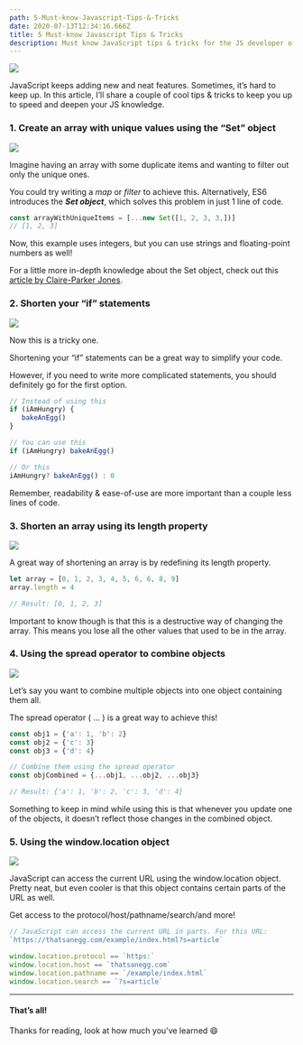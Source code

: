 ```yaml
---
path: 5-Must-know-Javascript-Tips-&-Tricks
date: 2020-07-13T12:34:16.666Z
title: 5 Must-know Javascript Tips & Tricks
description: Must know JavaScript tips & tricks for the JS developer of 2020
---
```



![](https://cdn-images-1.medium.com/max/2400/1*9NpIEqA7unwxJo7t_u1YUA.png)

JavaScript keeps adding new and neat features. Sometimes, it’s hard to keep up. In this article, I’ll share a couple of cool tips & tricks to keep you up to speed and deepen your JS knowledge.

### 1. Create an array with unique values using the “Set” object

![](https://cdn-images-1.medium.com/max/2400/1*YumzRMDm5AVUMNhejYp9Jg.png)

Imagine having an array with some duplicate items and wanting to filter out only the unique ones.

You could try writing a *map* or *filter* to achieve this. Alternatively, ES6 introduces the ***Set object***, which solves this problem in just 1 line of code.

```Javascript
const arrayWithUniqueItems = [...new Set([1, 2, 3, 3,])]
// [1, 2, 3]
```

Now, this example uses integers, but you can use strings and floating-point numbers as well!

For a little more in-depth knowledge about the Set object, check out this [article by Claire-Parker Jones](https://dev.to/clairecodes/how-to-create-an-array-of-unique-values-in-javascript-using-sets-5dg6).

### 2. Shorten your “if” statements

![](https://cdn-images-1.medium.com/max/2400/1*8p7lcXKKW3eCmIoLql8vmQ.png)

Now this is a tricky one.

Shortening your “if” statements can be a great way to simplify your code.

However, if you need to write more complicated statements, you should definitely go for the first option.

```Javascript
// Instead of using this                                      
if (iAmHungry) {
   bakeAnEgg()
}

// You can use this
if (iAmHungry) bakeAnEgg()

// Or this
iAmHungry? bakeAnEgg() : 0

```

Remember, readability & ease-of-use are more important than a couple less lines of code.

### 3. Shorten an array using its length property

![](https://cdn-images-1.medium.com/max/2400/1*JLm5quDrO7b5rIm7idsrdw.png)

A great way of shortening an array is by redefining its length property.

```Javascript
let array = [0, 1, 2, 3, 4, 5, 6, 6, 8, 9]
array.length = 4

// Result: [0, 1, 2, 3]
```

Important to know though is that this is a destructive way of changing the array. This means you lose all the other values that used to be in the array.

### 4. Using the spread operator to combine objects

![](https://cdn-images-1.medium.com/max/2400/1*QQDQHw4aEPHucfRvk6W0vg.png)

Let’s say you want to combine multiple objects into one object containing them all.

The spread operator ( … ) is a great way to achieve this!

```Javascript
const obj1 = {'a': 1, 'b': 2}
const obj2 = {'c': 3}
const obj3 = {'d': 4}

// Combine them using the spread operator            
const objCombined = {...obj1, ...obj2, ...obj3}

// Result: {'a': 1, 'b': 2, 'c': 3, 'd': 4}
```

Something to keep in mind while using this is that whenever you update one of the objects, it doesn’t reflect those changes in the combined object.

### 5. Using the window.location object

![](https://cdn-images-1.medium.com/max/2400/1*Z0iAQx6K5GMl2DiECkMwNQ.png)

JavaScript can access the current URL using the window.location object. Pretty neat, but even cooler is that this object contains certain parts of the URL as well.

Get access to the protocol/host/pathname/search/and more!

```Javascript
// JavaScript can access the current URL in parts. For this URL:
`https://thatsanegg.com/example/index.html?s=article`

window.location.protocol == `https:`
window.location.host == `thatsanegg.com`
window.location.pathname == `/example/index.html`
window.location.search == `?s=article`
```
- - -

#### That’s all!

Thanks for reading, look at how much you’ve learned 😄
